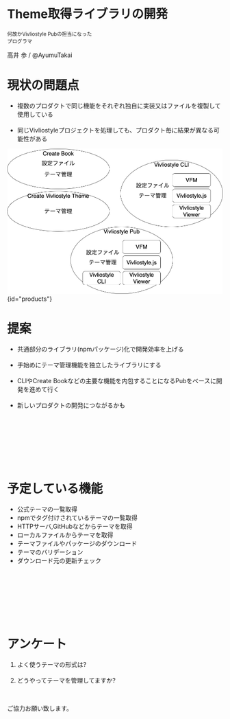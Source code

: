 # Theme取得ライブラリの開発

<small>何故かVivliostyle Pubの担当になった<br>
プログラマ</small>

 高井 歩 / @AyumuTakai
<div style="text-align:center;">

</div>

# 現状の問題点

<style>
#products { height: 60%; margin:0 auto -30%; display:block; }
</style>



* 複数のプロダクトで同じ機能をそれぞれ独自に実装又はファイルを複製して使用している<br><br>
* 同じVivliostyleプロジェクトを処理しても、プロダクト毎に結果が異なる可能性がある

![](products.png){id="products"}

# 提案

* 共通部分のライブラリ(npmパッケージ)化で開発効率を上げる<br><br>
* 手始めにテーマ管理機能を独立したライブラリにする<br><br>
* CLIやCreate Bookなどの主要な機能を内包することになるPubをベースに開発を進めて行く<br><br>
* 新しいプロダクトの開発につながるかも


&nbsp;  


&nbsp;

&nbsp;  
  
&nbsp;

# 予定している機能

* 公式テーマの一覧取得
* npmでタグ付けされているテーマの一覧取得
* HTTPサーバ,GitHubなどからテーマを取得
* ローカルファイルからテーマを取得
* テーマファイルやパッケージのダウンロード
* テーマのバリデーション
* ダウンロード元の更新チェック

&nbsp;  

&nbsp;

&nbsp;  
  
&nbsp;

# アンケート

1. よく使うテーマの形式は?<br><br>
1. どうやってテーマを管理してますか?

&nbsp;

ご協力お願い致します。

&nbsp;

&nbsp;

&nbsp;  
  
&nbsp;

&nbsp;